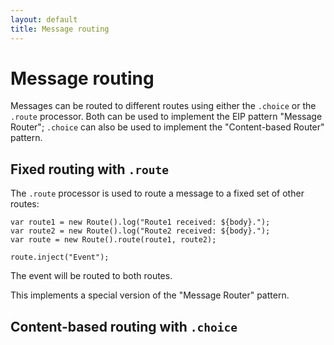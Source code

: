 ```yaml
---
layout: default
title: Message routing
---
```

# Message routing

Messages can be routed to different routes using either the `.choice` or the `.route` processor.
Both can be used to implement the EIP pattern "Message Router";
`.choice` can also be used to implement the "Content-based Router" pattern.

## Fixed routing with `.route`

The `.route` processor is used to route a message to a fixed set of other routes:

    var route1 = new Route().log("Route1 received: ${body}.");
    var route2 = new Route().log("Route2 received: ${body}.");
    var route = new Route().route(route1, route2);
    
    route.inject("Event");

The event will be routed to both routes.



This implements a special version of the "Message Router" pattern. 

## Content-based routing with `.choice`



 